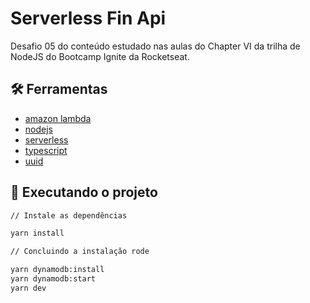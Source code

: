 # Serverless Fin Api

Desafio 05 do conteúdo estudado nas aulas do Chapter VI da trilha de NodeJS do Bootcamp Ignite da Rocketseat.

## :hammer_and_wrench: Ferramentas

- [amazon lambda](https://aws.amazon.com/pt/lambda/)
- [nodejs](https://nodejs.org/en/docs/)
- [serverless](https://www.serverless.com/)
- [typescript](https://www.typescriptlang.org/)
- [uuid](https://www.npmjs.com/package/uuid)

## :rocket: Executando o projeto

```bash
// Instale as dependências

yarn install

// Concluindo a instalação rode

yarn dynamodb:install
yarn dynamodb:start
yarn dev

```
